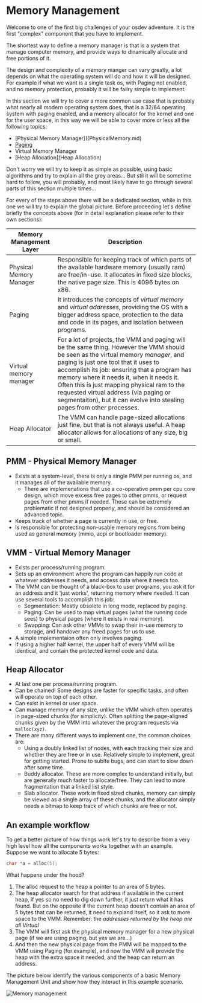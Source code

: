# Memory Management

Welcome to one of the first big challenges of your osdev adventure. It is the first "complex" component that you have to implement. 

The shortest way to define a memory manager is that is a system that manage computer memory, and provide ways to dinamically allocate and free portions of it. 

The design and complexity of a memory manger can vary greatly, a lot depends on what the operating system will do and how it will be designed. For example if what we want is a single task os, with Paging not enabled, and no memory protection, probably it will be failry simple to implement. 

In this section we will try to cover a more common use case that is probably what nearly all modern operating system does, that is a 32/64 operating system with paging enabled, and a memory allocator for the kernel and one for the user space, in this way we will be able to cover more or less all the following topics: 

* [Physical Memory Manager]((PhysicalMemory.md)
* [Paging](Paging.md)
* Virtual Memory Manager
* [Heap Allocation](Heap Allocation)

Don't worry we will try to keep it as simple as possible, using basic algorithms and try to explain all the grey areas... But stil it will be sometime hard to follow, you will probably, and most likely have to go through several parts of this section multiple times...

For every of the steps above there will be a dedicated section, while in this one we will try to explain the global picture. Before proceeding let's define briefly the concepts above (for in detail explanation please refer to their own sections): 

| Memory Management Layer | Description |
|-|-------------|
| Physical Memory Manager | Responsible for keeping track of which parts of the available hardware memory (usually ram) are free/in-use. It allocates in fixed size blocks, the native page size. This is 4096 bytes on x86.|
| Paging | It introduces the concepts of *virtual memory* and *virtual addresses*, providing the OS with a bigger address space, protection to the data and code in its pages, and isolation between programs. | 
| Virtual memory manager | For a lot of projects, the VMM and paging will be the same thing. However the VMM should be seen as the virtual memory *manager*, and paging is just one tool that it uses to accomplish its job: ensuring that a program has memory where it needs it, when it needs it. Often this is just mapping physical ram to the requested virtual address (via paging or segmentaiton), but it can evolve into stealing pages from other processes. |
| Heap Allocator | The VMM can handle page-sized allocations just fine, but that is not always useful. A heap allocator allows for allocations of any size, big or small. | 

## PMM - Physical Memory Manager

- Exists at a system-level, there is only a single PMM per running os, and it manages all of the available memory. 
  - There are implemenations that use a co-operative pmm per cpu core design, which move excess free pages to other pmms, or request pages from other pmms if needed. These can be extremely problematic if not designed properly, and should be considered an advanced topic.
- Keeps track of whether a page is currently in use, or free.
- Is responsible for protecting non-usable memory regions from being used as general memory (mmio, acpi or bootloader memory).

## VMM - Virtual Memory Manager
- Exists per process/running program.
- Sets up an environment where the program can happily run code at whatever addresses it needs, and access data where it needs too.
- The VMM can be thought of a black-box to user programs, you ask it for an address and it 'just works', returning memory where needed. It can use several tools to accomplish this job:
   - Segmentation: Mostly obsolete in long mode, replaced by paging.
   - Paging: Can be used to map virtual pages (what the running code sees) to physical pages (where it exists in real memory).
   - Swapping: Can ask other VMMs to swap their in-use memory to storage, and handover any freed pages for us to use.
- A simple implementaion often only involves paging.
- If using a higher half kernel, the upper half of every VMM will be identical, and contain the protected kernel code and data.

## Heap Allocator
- At last one per process/running program. 
- Can be chained! Some designs are faster for specific tasks, and often will operate on top of each other.
- Can exist in kernel or user space.
- Can manage memory of any size, unlike the VMM which often operates in page-sized chunks (for simplicity). Often splitting the page-aligned chunks given by the VMM into whatever the program requests via `malloc(xyz)`.
- There are many different ways to implement one, the common choices are:
  - Using a doubly linked list of nodes, with each tracking their size and whether they are free or in use. Relatively simple to implement, great for getting started. Prone to sublte bugs, and can start to slow down after some time.
  - Buddy allocator. These are more complex to understand initially, but are generally much faster to allocate/free. They can lead to more fragmentation that a linked list style. 
  - Slab allocator. These work in fixed sized chunks, memory can simply be viewed as a single array of these chunks, and the allocator simply needs a bitmap to keep track of which chunks are free or not.

## An example workflow

To get a better picture of how things work let's try to describe from a very high level how all the components works together with an example. Suppose we want to allocate 5 bytes: 

```C
char *a = alloc(5);
```

What happens under the hood? 

1. The alloc request to the heap a pointer to an area of 5 bytes.
2. The heap allocator search for that address if available in the current heap, if yes so no need to dig down further, it just return what it has found. But on the opposite if the current heap doesn't contain an area of 5 bytes that can be returned, it need to expland itself, so it ask to more space to the VMM. Remember: the *addresses returned by the heap are all Virtual*
3. The VMM will first ask the physical memory manager for a new physical page (if we are using paging, but yes we are...) 
4. And then the new physical page from the PMM will be mapped to the VMM using Paging (for example), and now the VMM will provide the heap with the extra space it needed, and the heap can return an address.

The picture below identify the various components of a basic Memory Management Unit and show how they interact in this example scenario.

![Memory management](https://user-images.githubusercontent.com/59960116/156272596-3e707437-f82f-41d0-805a-b81433287c5e.jpg)

